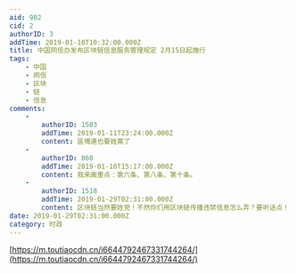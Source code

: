 ```yaml
---
aid: 902
cid: 2
authorID: 3
addTime: 2019-01-10T10:32:00.000Z
title: 中国网信办发布区块链信息服务管理规定 2月15日起施行
tags:
    - 中国
    - 网信
    - 区块
    - 链
    - 信息
comments:
    -
        authorID: 1503
        addTime: 2019-01-11T23:24:00.000Z
        content: 區塊連也要姓黨了
    -
        authorID: 860
        addTime: 2019-01-16T15:17:00.000Z
        content: 我来画重点：第六条、第八条、第十条。
    -
        authorID: 1518
        addTime: 2019-01-29T02:31:00.000Z
        content: 区块链当然要姓党！不然你们用区块链传播违禁信息怎么弄？要听话点！
date: 2019-01-29T02:31:00.000Z
category: 时政
---
```


[https://m.toutiaocdn.cn/i6644792467331744264/](https://m.toutiaocdn.cn/i6644792467331744264/)
